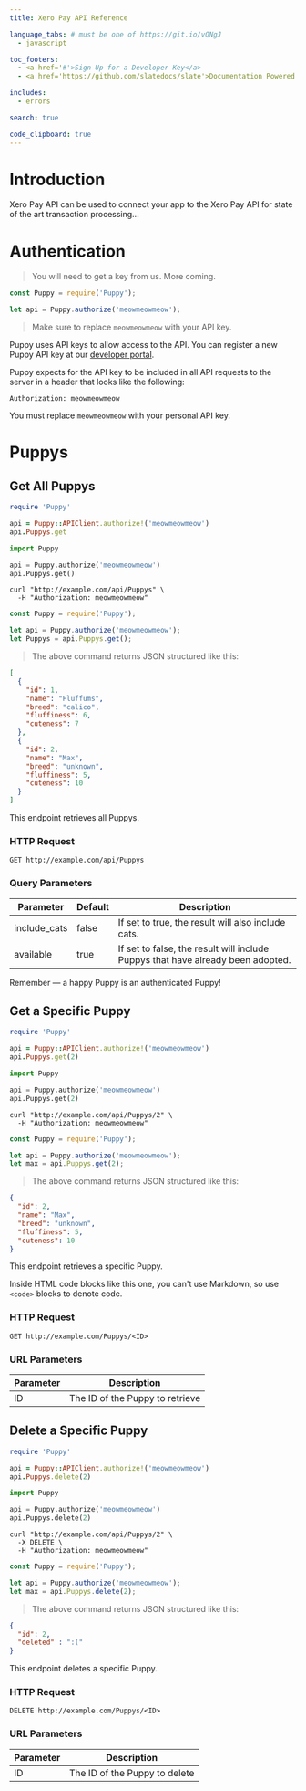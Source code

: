 ```yaml
---
title: Xero Pay API Reference

language_tabs: # must be one of https://git.io/vQNgJ
  - javascript

toc_footers:
  - <a href='#'>Sign Up for a Developer Key</a>
  - <a href='https://github.com/slatedocs/slate'>Documentation Powered by Slate</a>

includes:
  - errors

search: true

code_clipboard: true
---
```


# Introduction

Xero Pay API can be used to connect your app to the Xero Pay API for state of the art transaction processing...

# Authentication

> You will need to get a key from us.  More coming.

```javascript
const Puppy = require('Puppy');

let api = Puppy.authorize('meowmeowmeow');
```

> Make sure to replace `meowmeowmeow` with your API key.

Puppy uses API keys to allow access to the API. You can register a new Puppy API key at our [developer portal](http://example.com/developers).

Puppy expects for the API key to be included in all API requests to the server in a header that looks like the following:

`Authorization: meowmeowmeow`

<aside class="notice">
You must replace <code>meowmeowmeow</code> with your personal API key.
</aside>

# Puppys

## Get All Puppys

```ruby
require 'Puppy'

api = Puppy::APIClient.authorize!('meowmeowmeow')
api.Puppys.get
```

```python
import Puppy

api = Puppy.authorize('meowmeowmeow')
api.Puppys.get()
```

```shell
curl "http://example.com/api/Puppys" \
  -H "Authorization: meowmeowmeow"
```

```javascript
const Puppy = require('Puppy');

let api = Puppy.authorize('meowmeowmeow');
let Puppys = api.Puppys.get();
```

> The above command returns JSON structured like this:

```json
[
  {
    "id": 1,
    "name": "Fluffums",
    "breed": "calico",
    "fluffiness": 6,
    "cuteness": 7
  },
  {
    "id": 2,
    "name": "Max",
    "breed": "unknown",
    "fluffiness": 5,
    "cuteness": 10
  }
]
```

This endpoint retrieves all Puppys.

### HTTP Request

`GET http://example.com/api/Puppys`

### Query Parameters

Parameter | Default | Description
--------- | ------- | -----------
include_cats | false | If set to true, the result will also include cats.
available | true | If set to false, the result will include Puppys that have already been adopted.

<aside class="success">
Remember — a happy Puppy is an authenticated Puppy!
</aside>

## Get a Specific Puppy

```ruby
require 'Puppy'

api = Puppy::APIClient.authorize!('meowmeowmeow')
api.Puppys.get(2)
```

```python
import Puppy

api = Puppy.authorize('meowmeowmeow')
api.Puppys.get(2)
```

```shell
curl "http://example.com/api/Puppys/2" \
  -H "Authorization: meowmeowmeow"
```

```javascript
const Puppy = require('Puppy');

let api = Puppy.authorize('meowmeowmeow');
let max = api.Puppys.get(2);
```

> The above command returns JSON structured like this:

```json
{
  "id": 2,
  "name": "Max",
  "breed": "unknown",
  "fluffiness": 5,
  "cuteness": 10
}
```

This endpoint retrieves a specific Puppy.

<aside class="warning">Inside HTML code blocks like this one, you can't use Markdown, so use <code>&lt;code&gt;</code> blocks to denote code.</aside>

### HTTP Request

`GET http://example.com/Puppys/<ID>`

### URL Parameters

Parameter | Description
--------- | -----------
ID | The ID of the Puppy to retrieve

## Delete a Specific Puppy

```ruby
require 'Puppy'

api = Puppy::APIClient.authorize!('meowmeowmeow')
api.Puppys.delete(2)
```

```python
import Puppy

api = Puppy.authorize('meowmeowmeow')
api.Puppys.delete(2)
```

```shell
curl "http://example.com/api/Puppys/2" \
  -X DELETE \
  -H "Authorization: meowmeowmeow"
```

```javascript
const Puppy = require('Puppy');

let api = Puppy.authorize('meowmeowmeow');
let max = api.Puppys.delete(2);
```

> The above command returns JSON structured like this:

```json
{
  "id": 2,
  "deleted" : ":("
}
```

This endpoint deletes a specific Puppy.

### HTTP Request

`DELETE http://example.com/Puppys/<ID>`

### URL Parameters

Parameter | Description
--------- | -----------
ID | The ID of the Puppy to delete

